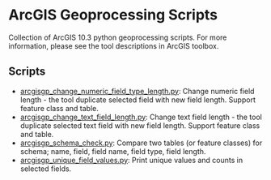 # ArcGIS Geoprocessing Scripts

Collection of ArcGIS 10.3 python geoprocessing scripts. For more information, please see the tool descriptions in ArcGIS toolbox.

## Scripts
- [arcgisgp_change_numeric_field_type_length.py](scripts/arcgisgp_change_numeric_field_type_length.py): Change numeric field length - the tool duplicate selected field with new field length. Support feature class and table.
- [arcgisgp_change_text_field_length.py](scripts/arcgisgp_change_text_field_length.py): Change text field length - the tool duplicate selected text field with new field length. Support feature class and table.
- [arcgisgp_schema_check.py](scripts/arcgisgp_schema_check.py): Compare two tables (or feature classes) for schema; name, field, field name, field type, field length.
- [arcgisgp_unique_field_values.py](scripts/arcgisgp_unique_field_values.py): Print unique values and counts in selected fields.